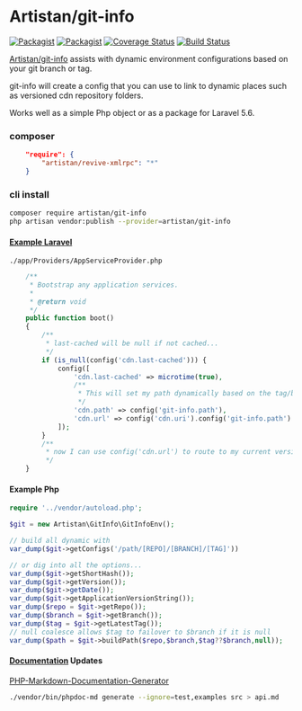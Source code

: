# Artistan/git-info

[![Packagist](https://img.shields.io/packagist/v/artistan/git-info.svg?maxAge=3600)](https://packagist.org/packages/artistan/git-info)
[![Packagist](https://img.shields.io/packagist/dt/artistan/git-info.svg?maxAge=3600)](https://packagist.org/packages/artistan/git-info)
[![Coverage Status](https://coveralls.io/repos/github/Artistan/git-info/badge.svg?branch=master)](https://coveralls.io/github/Artistan/git-info?branch=master)
[![Build Status](https://travis-ci.org/Artistan/git-info.svg?branch=master)](https://travis-ci.org/Artistan/git-info)

[Artistan/git-info](https://github.com/Artistan/git-info) assists with dynamic environment configurations based on your git branch or tag.

git-info will create a config that you can use to link to dynamic places such as versioned cdn repository folders.

Works well as a simple Php object or as a package for Laravel 5.6.

### composer
```json
    "require": {
        "artistan/revive-xmlrpc": "*"
    }
```

### cli install

```bash
composer require artistan/git-info 
php artisan vendor:publish --provider=artistan/git-info 
```

#### [Example Laravel](https://github.com/Artistan/git-info/blob/master/example/example.md)

`./app/Providers/AppServiceProvider.php`

```php
    /**
     * Bootstrap any application services.
     *
     * @return void
     */
    public function boot()
    {
        /**
         * last-cached will be null if not cached...
         */
        if (is_null(config('cdn.last-cached'))) {
            config([
                'cdn.last-cached' => microtime(true),
                /**
                 * This will set my path dynamically based on the tag/branch
                 */
                'cdn.path' => config('git-info.path'),
                'cdn.url' => config('cdn.uri').config('git-info.path')
            ]);
        }
        /**
         * now I can use config('cdn.url') to route to my current versioned content on my cdn
         */
    }
```



#### Example Php

```php
require '../vendor/autoload.php';

$git = new Artistan\GitInfo\GitInfoEnv();

// build all dynamic with
var_dump($git->getConfigs('/path/[REPO]/[BRANCH]/[TAG]'))

// or dig into all the options...
var_dump($git->getShortHash());
var_dump($git->getVersion());
var_dump($git->getDate());
var_dump($git->getApplicationVersionString());
var_dump($repo = $git->getRepo());
var_dump($branch = $git->getBranch());
var_dump($tag = $git->getLatestTag());
// null coalesce allows $tag to failover to $branch if it is null
var_dump($path = $git->buildPath($repo,$branch,$tag??$branch,null));
```


#### [Documentation](https://github.com/victorjonsson/PHP-Markdown-Documentation-Generator) Updates

[PHP-Markdown-Documentation-Generator](https://github.com/victorjonsson/PHP-Markdown-Documentation-Generator)

```bash
./vendor/bin/phpdoc-md generate --ignore=test,examples src > api.md
```
